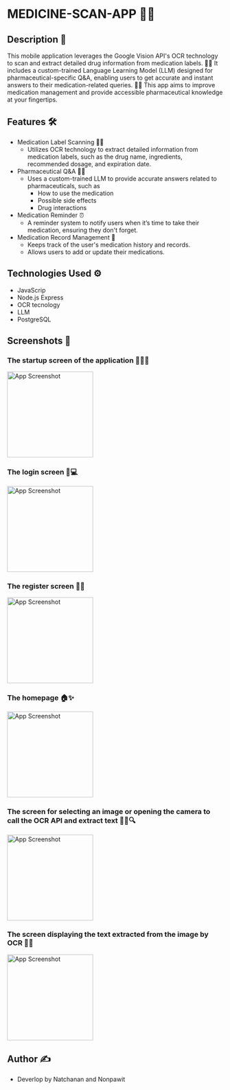 # MEDICINE-SCAN-APP 📱💊

## Description 📝
This mobile application leverages the Google Vision API's OCR technology to scan and extract detailed drug information from medication labels. 🤖📱 It includes a custom-trained Language Learning Model (LLM) designed for pharmaceutical-specific 
Q&A, enabling users to get accurate and instant answers to their medication-related queries. 🧠💬 This app aims to improve medication management and provide accessible pharmaceutical knowledge at your fingertips.

## Features 🛠️
- Medication Label Scanning 📄💊
    - Utilizes OCR technology to extract detailed information from medication labels, such as the drug name, ingredients, recommended dosage, and expiration date.
- Pharmaceutical Q&A 🧠💬
    - Uses a custom-trained LLM to provide accurate answers related to pharmaceuticals, such as
        - How to use the medication
        - Possible side effects
        - Drug interactions
- Medication Reminder ⏰
    -  A reminder system to notify users when it’s time to take their medication, ensuring they don't forget.
- Medication Record Management 💾 
    - Keeps track of the user's medication history and records.
    - Allows users to add or update their medications.

## Technologies Used ⚙️
- JavaScrip
- Node.js Express
- OCR tecnology
- LLM
- PostgreSQL

## Screenshots 📸
### The startup screen of the application 🌟📱✨
<img src="assets/image/getstart.jpg" alt="App Screenshot" width="200"/>
<br>

### The login screen 🔐💻
<img src="assets/image/draf3.jpg" alt="App Screenshot" width="200"/>
<br> 

### The register screen 📝🎉
<img src="assets/image/register.jpg" alt="App Screenshot" width="200"/>
<br>

### The homepage 🏠✨
<img src="assets/image/draf2.jpg" alt="App Screenshot" width="200"/>
<br>

### The screen for selecting an image or opening the camera to call the OCR API and extract text 📸📝🔍
<img src="assets/image/selectimage.jpg" alt="App Screenshot" width="200"/>
<br>

### The screen displaying the text extracted from the image by OCR 📜🔠
<img src="assets/image/ocrresult.jpg" alt="App Screenshot" width="200"/>



## Author ✍️
- Deverlop by Natchanan and Nonpawit 